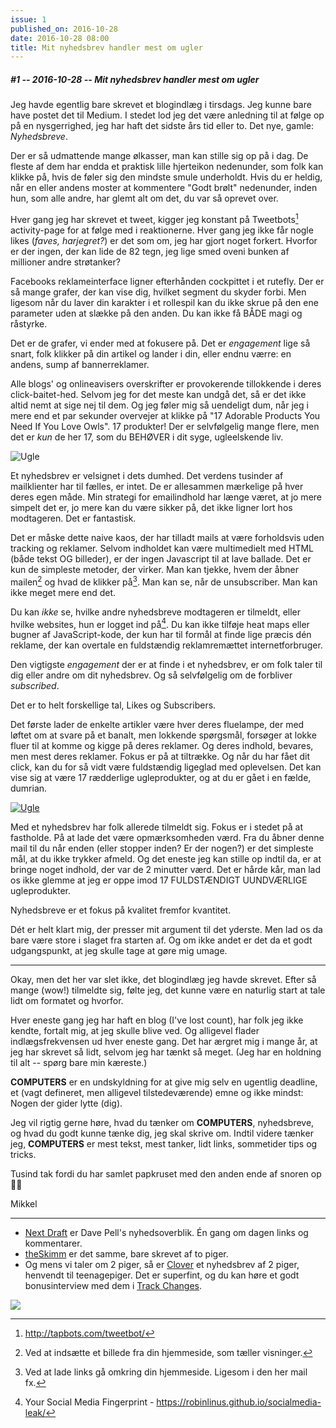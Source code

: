 ```yaml
---
issue: 1
published_on: 2016-10-28
date: 2016-10-28 08:00
title: Mit nyhedsbrev handler mest om ugler
---
```


##### #1 -- 2016-10-28 -- Mit nyhedsbrev handler mest om ugler

Jeg havde egentlig bare skrevet et blogindlæg i tirsdags. Jeg kunne bare have postet det til Medium. I stedet lod jeg det være anledning til at følge op på en nysgerrighed, jeg har haft det sidste års tid eller to. Det nye, gamle: _Nyhedsbreve_.

Der er så udmattende mange ølkasser, man kan stille sig op på i dag. De fleste af dem har endda et praktisk lille hjerteikon nedenunder, som folk kan klikke på, hvis de føler sig den mindste smule underholdt. Hvis du er heldig, når en eller andens moster at kommentere "Godt brølt" nedenunder, inden hun, som alle andre, har glemt alt om det, du var så oprevet over.

Hver gang jeg har skrevet et tweet, kigger jeg konstant på Tweetbots[^tweetbot] activity-page for at følge med i reaktionerne. Hver gang jeg ikke får nogle likes (_faves, harjegret?_) er det som om, jeg har gjort noget forkert. Hvorfor er der ingen, der kan lide de 82 tegn, jeg lige smed oveni bunken af millioner andre strøtanker?

Facebooks reklameinterface ligner efterhånden cockpittet i et rutefly. Der er så mange grafer, der kan vise dig, hvilket segment du skyder forbi. Men ligesom når du laver din karakter i et rollespil kan du ikke skrue på den ene parameter uden at slække på den anden. Du kan ikke få BÅDE magi og råstyrke.

Det er de grafer, vi ender med at fokusere på. Det er _engagement_ lige så snart, folk klikker på din artikel og lander i din, eller endnu værre: en andens, sump af bannerreklamer.

Alle blogs' og onlineavisers overskrifter er provokerende tillokkende i deres click-baitet-hed. Selvom jeg for det meste kan undgå det, så er det ikke altid nemt at sige nej til dem. Og jeg føler mig så uendeligt dum, når jeg i mere end et par sekunder overvejer at klikke på "17 Adorable Products You Need If You Love Owls". 17 produkter! Der er selvfølgelig mange flere, men det er _kun_ de her 17, som du BEHØVER i dit syge, ugleelskende liv.

<img src="https://s3.brnbw.com/owl.gif" alt="Ugle" />

Et nyhedsbrev er velsignet i dets dumhed. Det verdens tusinder af mailklienter har til fælles, er intet. De er allesammen mærkelige på hver deres egen måde. Min strategi for emailindhold har længe været, at jo mere simpelt det er, jo mere kan du være sikker på, det ikke ligner lort hos modtageren. Det er fantastisk.

Det er måske dette naive kaos, der har tilladt mails at være forholdsvis uden tracking og reklamer. Selvom indholdet kan være multimedielt med HTML (både tekst OG billeder), er der ingen Javascript til at lave ballade. Det er kun de simpleste metoder, der virker. Man kan tjekke, hvem der åbner mailen[^open_mail] og hvad de klikker på[^click_mail]. Man kan se, når de unsubscriber. Man kan ikke meget mere end det.

Du kan _ikke_ se, hvilke andre nyhedsbreve modtageren er tilmeldt, eller hvilke websites, hun er logget ind på[^favicon_hack]. Du kan ikke tilføje heat maps eller bugner af JavaScript-kode, der kun har til formål at finde lige præcis dén reklame, der kan overtale en fuldstændig reklamremættet internetforbruger.

Den vigtigste _engagement_ der er at finde i et nyhedsbrev, er om folk taler til dig eller andre om dit nyhedsbrev. Og så selvfølgelig om de forbliver _subscribed_.

Det er to helt forskellige tal, Likes og Subscribers.

Det første lader de enkelte artikler være hver deres fluelampe, der med løftet om at svare på et banalt, men lokkende spørgsmål, forsøger at lokke fluer til at komme og kigge på deres reklamer. Og deres indhold, bevares, men mest deres reklamer. Fokus er på at tiltrække. Og når du har fået dit click, kan du for så vidt være fuldstændig ligeglad med oplevelsen. Det kan vise sig at være 17 rædderlige ugleprodukter, og at du er gået i en fælde, dumrian.

<a href="http://da-bu-di-bu-da.deviantart.com/art/ugly-owl-490758726" title="So ugly it's cute"><img src="https://s3.brnbw.com/ugly_owl_by_da_bu_di_bu_da-d846nuu.jpg" alt="Ugle" width={300} /></a>

Med et nyhedsbrev har folk allerede tilmeldt sig. Fokus er i stedet på at fastholde. På at lade det være opmærksomheden værd. Fra du åbner denne mail til du når enden (eller stopper inden? Er der nogen?) er det simpleste mål, at du ikke trykker afmeld. Og det eneste jeg kan stille op indtil da, er at bringe noget indhold, der var de 2 minutter værd. Det er hårde kår, man lad os ikke glemme at jeg er oppe imod 17 FULDSTÆNDIGT UUNDVÆRLIGE ugleprodukter.

Nyhedsbreve er et fokus på kvalitet fremfor kvantitet.

Dét er helt klart mig, der presser mit argument til det yderste. Men lad os da bare være store i slaget fra starten af. Og om ikke andet er det da et godt udgangspunkt, at jeg skulle tage at gøre mig umage.

---

Okay, men det her var slet ikke, det blogindlæg jeg havde skrevet. Efter så mange (wow!) tilmeldte sig, følte jeg, det kunne være en naturlig start at tale lidt om formatet og hvorfor.

Hver eneste gang jeg har haft en blog (I've lost count), har folk jeg ikke kendte, fortalt mig, at jeg skulle blive ved. Og alligevel flader indlægsfrekvensen ud hver eneste gang. Det har ærgret mig i mange år, at jeg har skrevet så lidt, selvom jeg har tænkt så meget. (Jeg har en holdning til alt -- spørg bare min kæreste.)

**COMPUTERS** er en undskyldning for at give mig selv en ugentlig deadline, et (vagt defineret, men alligevel tilstedeværende) emne og ikke mindst: Nogen der gider lytte (dig).

Jeg vil rigtig gerne høre, hvad du tænker om **COMPUTERS**, nyhedsbreve, og hvad du godt kunne tænke dig, jeg skal skrive om. Indtil videre tænker jeg, **COMPUTERS** er mest tekst, mest tanker, lidt links, sommetider tips og tricks.

Tusind tak fordi du har samlet papkruset med den anden ende af snoren op 👌🏼

Mikkel

---

- [Next Draft](http://nextdraft.com) er Dave Pell's nyhedsoverblik. Én gang om dagen links og kommentarer.
- [theSkimm](http://www.theskimm.com) er det samme, bare skrevet af to piger.
- Og mens vi taler om 2 piger, så er [Clover](http://www.cloverletter.com) et nyhedsbrev af 2 piger, henvendt til teenagepiger. Det er superfint, og du kan høre et godt bonusinterview med dem i [Track Changes](https://soundcloud.com/postlighttrackchanges/0032-clover-newsletterturning-over-a-new-leaf-or-four-with-founders-liza-darwin-and-casey-lewis).

<a href="https://tinyletter.com/mikker" title="COMPUTERS"><img src="https://s3.brnbw.com/COMPUTERS-512.jpg" width={256} /></a>

[^tweetbot]: http://tapbots.com/tweetbot/
[^open_mail]: Ved at indsætte et billede fra din hjemmeside, som tæller visninger.
[^click_mail]: Ved at lade links gå omkring din hjemmeside. Ligesom i den her mail fx.
[^favicon_hack]: Your Social Media Fingerprint - https://robinlinus.github.io/socialmedia-leak/
